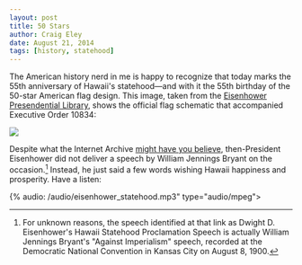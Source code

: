 ```yaml
---  
layout: post 
title: 50 Stars
author: Craig Eley 
date: August 21, 2014
tags: [history, statehood]
---
```


The American history nerd in me is happy to recognize that today marks the 55th anniversary of Hawaii's statehood—and with it the 55th birthday of the 50-star American flag design. This image, taken from the [Eisenhower Presendential Library](http://www.eisenhower.archives.gov/research/online_documents/flag.html), shows the official flag schematic that accompanied Executive Order 10834:

![](http://d.pr/iUIU+)

Despite what the Internet Archive [might have you believe](https://archive.org/details/de50th), then-President Eisenhower did not deliver a speech by William Jennings Bryant on the occasion.[^148211543] Instead, he just said a few words wishing Hawaii happiness and prosperity. Have a listen:

{% audio: /audio/eisenhower_statehood.mp3" type="audio/mpeg"></audio>

[^148211543]: For unknown reasons, the speech identified at that link as Dwight D. Eisenhower's Hawaii Statehood Proclamation Speech is actually William Jennings Bryant's "Against Imperialism" speech, recorded at the Democratic National Convention in Kansas City on August 8, 1900.
